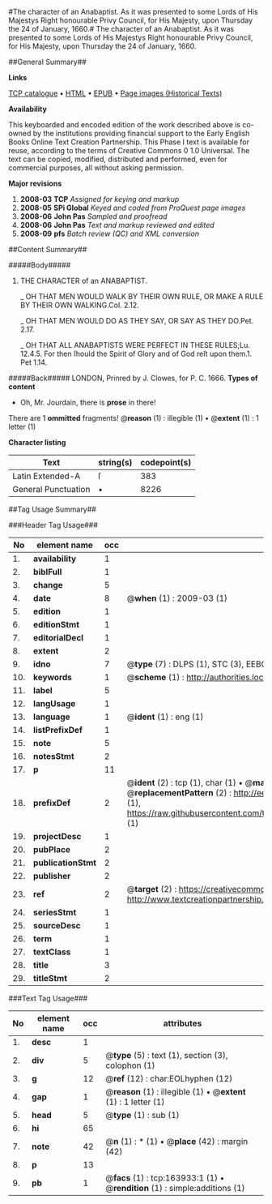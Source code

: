 #The character of an Anabaptist. As it was presented to some Lords of His Majestys Right honourable Privy Council, for His Majesty, upon Thursday the 24 of January, 1660.#
The character of an Anabaptist. As it was presented to some Lords of His Majestys Right honourable Privy Council, for His Majesty, upon Thursday the 24 of January, 1660.

##General Summary##

**Links**

[TCP catalogue](http://www.ota.ox.ac.uk/tcp/)  • 
[HTML](http://tei.it.ox.ac.uk/tcp/Texts-HTML/free/A78/A78588.html)  • 
[EPUB](http://tei.it.ox.ac.uk/tcp/Texts-EPUB/free/A78/A78588.epub) • 
[Page images (Historical Texts)](https://data.historicaltexts.jisc.ac.uk/view?pubId=eebo-99869655e&pageId=eebo-99869655e-163933-1)

**Availability**

This keyboarded and encoded edition of the
	       work described above is co-owned by the institutions
	       providing financial support to the Early English Books
	       Online Text Creation Partnership. This Phase I text is
	       available for reuse, according to the terms of Creative
	       Commons 0 1.0 Universal. The text can be copied,
	       modified, distributed and performed, even for
	       commercial purposes, all without asking permission.

**Major revisions**

1. __2008-03__ __TCP__ *Assigned for keying and markup*
1. __2008-05__ __SPi Global__ *Keyed and coded from ProQuest page images*
1. __2008-06__ __John Pas__ *Sampled and proofread*
1. __2008-06__ __John Pas__ *Text and markup reviewed and edited*
1. __2008-09__ __pfs__ *Batch review (QC) and XML conversion*

##Content Summary##

#####Body#####

1. THE CHARACTER of an ANABAPTIST.

    _ OH THAT MEN WOULD WALK BY THEIR OWN RULE, OR MAKE A RULE BY THEIR OWN WALKING.Col. 2.12.

    _ OH THAT MEN WOULD DO AS THEY SAY, OR SAY AS THEY DO.Pet. 2.17.

    _ OH THAT ALL ANABAPTISTS WERE PERFECT IN THESE RULES;Lu. 12.4.5. For then ſhould the Spirit of Glory and of God reſt upon them.1. Pet 1.14.

#####Back#####
LONDON, Prinred by J. Clowes, for P. C. 1666.
**Types of content**

  * Oh, Mr. Jourdain, there is **prose** in there!

There are 1 **ommitted** fragments! 
 @__reason__ (1) : illegible (1)  •  @__extent__ (1) : 1 letter (1)

**Character listing**


|Text|string(s)|codepoint(s)|
|---|---|---|
|Latin Extended-A|ſ|383|
|General Punctuation|•|8226|

##Tag Usage Summary##

###Header Tag Usage###

|No|element name|occ|attributes|
|---|---|---|---|
|1.|__availability__|1||
|2.|__biblFull__|1||
|3.|__change__|5||
|4.|__date__|8| @__when__ (1) : 2009-03 (1)|
|5.|__edition__|1||
|6.|__editionStmt__|1||
|7.|__editorialDecl__|1||
|8.|__extent__|2||
|9.|__idno__|7| @__type__ (7) : DLPS (1), STC (3), EEBO-CITATION (1), PROQUEST (1), VID (1)|
|10.|__keywords__|1| @__scheme__ (1) : http://authorities.loc.gov/ (1)|
|11.|__label__|5||
|12.|__langUsage__|1||
|13.|__language__|1| @__ident__ (1) : eng (1)|
|14.|__listPrefixDef__|1||
|15.|__note__|5||
|16.|__notesStmt__|2||
|17.|__p__|11||
|18.|__prefixDef__|2| @__ident__ (2) : tcp (1), char (1)  •  @__matchPattern__ (2) : ([0-9\-]+):([0-9IVX]+) (1), (.+) (1)  •  @__replacementPattern__ (2) : http://eebo.chadwyck.com/downloadtiff?vid=$1&page=$2 (1), https://raw.githubusercontent.com/textcreationpartnership/Texts/master/tcpchars.xml#$1 (1)|
|19.|__projectDesc__|1||
|20.|__pubPlace__|2||
|21.|__publicationStmt__|2||
|22.|__publisher__|2||
|23.|__ref__|2| @__target__ (2) : https://creativecommons.org/publicdomain/zero/1.0/ (1), http://www.textcreationpartnership.org/docs/. (1)|
|24.|__seriesStmt__|1||
|25.|__sourceDesc__|1||
|26.|__term__|1||
|27.|__textClass__|1||
|28.|__title__|3||
|29.|__titleStmt__|2||


###Text Tag Usage###

|No|element name|occ|attributes|
|---|---|---|---|
|1.|__desc__|1||
|2.|__div__|5| @__type__ (5) : text (1), section (3), colophon (1)|
|3.|__g__|12| @__ref__ (12) : char:EOLhyphen (12)|
|4.|__gap__|1| @__reason__ (1) : illegible (1)  •  @__extent__ (1) : 1 letter (1)|
|5.|__head__|5| @__type__ (1) : sub (1)|
|6.|__hi__|65||
|7.|__note__|42| @__n__ (1) : * (1)  •  @__place__ (42) : margin (42)|
|8.|__p__|13||
|9.|__pb__|1| @__facs__ (1) : tcp:163933:1 (1)  •  @__rendition__ (1) : simple:additions (1)|
